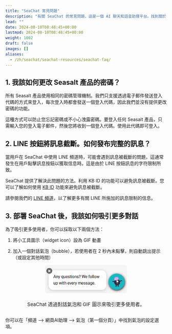 ```yaml
---
title: "SeaChat 常見問題"
description: "有關 SeaChat 的常見問題，這是一個 AI 聊天和語音助理平台。找到關於 SeaChat 功能、渠道等常見問題的答案。"
lead: ""
date: 2024-08-10T08:48:45+00:00
lastmod: 2024-08-10T08:48:45+00:00
weight: 1002
draft: false
images: []
aliases:
  - /zh/seachat/seachat-resources/seachat-faq/
---
```


## 1. **我該如何更改 Seasalt 產品的密碼？**

所有 Seasalt 產品使用相同的密碼管理機制。我們只支援透過電子郵件發送登入代碼的方式來登入，每次登入時都會發送一個登入代碼，因此我們並沒有提供更改密碼的功能。

這種方式可以防止您忘記密碼或不小心洩露密碼。要登入任何 Seasalt 產品，只需輸入您的登入電子郵件，然後您將收到一個登入代碼。使用此代碼即可登入。

## 2. **LINE 按鈕將訊息截斷。如何發布完整的訊息？**

當用戶在 SeaChat 中使用 LINE 頻道時，可能會遇到訊息被截斷的問題，這通常發生在用戶點擊訊息按鈕以獲取信息時。這是由於 LINE 按鈕訊息的字符限制所致。

SeaChat 提供了解決此問題的方法。利用 KB ID 的功能可以避免訊息被截斷。您可以了解如何使用 [KB ID](https://wiki.seasalt.ai/zh/seachat/manual/add-knowledge/webpage-link/#kb-id) 功能來避免訊息被截斷。

請參閱我們的 [LINE 頻道](https://wiki.seasalt.ai/zh/seachat/manual/channels/install-to-line/#line-按鈕訊息的限制)，以了解更多有關 LINE 所施加的訊息限制的信息。

## 3. **部署 SeaChat 後，我該如何吸引更多對話**

為了吸引更多使用者，你可以採取以下兩個方法：

1. 將小工具圖示（widget icon）設為 GIF 動畫

2. 加入一個對話氣泡（bubble），若使用者在 2 秒內未點擊，則自動跳出提示（或設定其他時間）

<div style="display: flex; flex-direction: column; align-items: center;">
<div style="width: 100%; text-align: center; display: flex; flex-direction: column; align-items: center; justify-item: center">
    <a href="/images/seachat/en/seachat-resources/seachat-bubble-with-gif.gif" target="_blank">
    <img width="80%" style="border-radius: 0.4rem; cursor: zoom-in;" src="/images/seachat/en/seachat-resources/seachat-bubble-with-gif.gif" alt="SeaChat 透過對話氣泡和 GIF 圖示來吸引更多使用者。">
    </a>
</div>
    <p style="margin-top: 20px; font-size: 15px">SeaChat 透過對話氣泡和 GIF 圖示來吸引更多使用者。</p>
</div>



你可以在「頻道 --> 網頁AI助理 --> 氣泡（第一個分頁）」中找到氣泡的設定選項。


